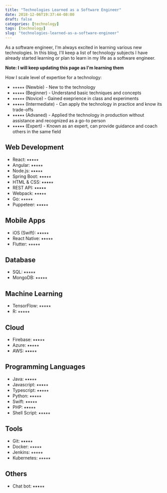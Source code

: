 ```yaml
---
title: "Technologies Learned as a Software Engineer"
date: 2018-12-06T19:37:44-08:00
draft: false
categories: [technology]
tags: [technology]
slug: "technologies-learned-as-a-software-engineer"
---
```


As a software engineer, I'm always excited in learning various new technologies. In this blog, I'll keep a list of technology subjects I have already started learning or plan to learn in my life as a software engineer.

**Note: I will keep updating this page as I'm learning them**

<!--more-->

How I scale level of expertise for a technology:

- ⭒⭒⭒⭒⭒ (Newbie) - New to the technology
- ⭑⭒⭒⭒⭒ (Beginner) - Understand basic techniques and concepts
- ⭑⭑⭒⭒⭒ (Novice) - Gained exeprience in class and experiments
- ⭑⭑⭑⭒⭒ (Intermediate) - Can apply the technology in practice and know its trade-offs
- ⭑⭑⭑⭑⭒ (Advaned) - Applied the technology in production without assistance and recognized as a go-to person
- ⭑⭑⭑⭑⭑ (Expert) - Known as an expert, can provide guidance and coach others in the same field

## Web Development

- React: ⭑⭑⭑⭒⭒
- Angular: ⭑⭑⭒⭒⭒
- Node.js: ⭑⭑⭑⭒⭒
- Spring Boot: ⭑⭑⭑⭒⭒
- HTML & CSS: ⭑⭑⭑⭑⭒
- REST API: ⭑⭑⭑⭑⭑
- Webpack: ⭑⭑⭑⭒⭒
- Go: ⭒⭒⭒⭒⭒
- Puppeteer: ⭑⭑⭑⭒⭒

## Mobile Apps

- iOS (Swift): ⭑⭑⭒⭒⭒
- React Native: ⭑⭑⭒⭒⭒
- Flutter: ⭒⭒⭒⭒⭒

## Database

- SQL: ⭑⭒⭒⭒⭒
- MongoDB: ⭑⭒⭒⭒⭒

## Machine Learning

- TensorFlow: ⭒⭒⭒⭒⭒
- R: ⭒⭒⭒⭒⭒

## Cloud

- Firebase: ⭑⭑⭑⭒⭒
- Azure: ⭑⭑⭒⭒⭒
- AWS: ⭑⭑⭑⭒⭒

## Programming Languages

- Java: ⭑⭑⭑⭒⭒
- Javascript: ⭑⭑⭑⭒⭒
- Typescript: ⭑⭑⭒⭒⭒
- Python: ⭑⭑⭒⭒⭒
- Swift: ⭑⭑⭒⭒⭒
- PHP: ⭑⭑⭒⭒⭒
- Shell Script: ⭑⭒⭒⭒⭒

## Tools

- Git: ⭑⭑⭑⭑⭒
- Docker: ⭒⭒⭒⭒⭒
- Jenkins: ⭒⭒⭒⭒⭒
- Kubernetes: ⭒⭒⭒⭒⭒

## Others

- Chat bot: ⭑⭑⭑⭒⭒